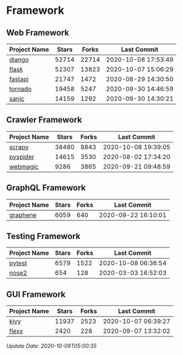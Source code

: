 # Framework

## Web Framework

| Project Name | Stars | Forks | Last Commit |
| ------------ | ----- | ----- | ----------- |
| [django](https://github.com/django/django) | 52714 | 22714 | 2020-10-08 17:53:49 |
| [flask](https://github.com/pallets/flask) | 52307 | 13823 | 2020-10-07 15:06:29 |
| [fastapi](https://github.com/tiangolo/fastapi) | 21747 | 1472 | 2020-08-29 14:30:50 |
| [tornado](https://github.com/tornadoweb/tornado) | 19458 | 5247 | 2020-09-30 14:46:59 |
| [sanic](https://github.com/huge-success/sanic) | 14159 | 1292 | 2020-09-30 14:30:21 |

## Crawler Framework

| Project Name | Stars | Forks | Last Commit |
| ------------ | ----- | ----- | ----------- |
| [scrapy](https://github.com/scrapy/scrapy) | 38480 | 8843 | 2020-10-08 19:39:05 |
| [pyspider](https://github.com/binux/pyspider) | 14615 | 3530 | 2020-08-02 17:34:20 |
| [webmagic](https://github.com/code4craft/webmagic) | 9286 | 3865 | 2020-09-21 09:48:59 |

## GraphQL Framework

| Project Name | Stars | Forks | Last Commit |
| ------------ | ----- | ----- | ----------- |
| [graphene](https://github.com/graphql-python/graphene) | 6059 | 640 | 2020-09-22 16:10:01 |

## Testing Framework

| Project Name | Stars | Forks | Last Commit |
| ------------ | ----- | ----- | ----------- |
| [pytest](https://github.com/pytest-dev/pytest) | 6579 | 1522 | 2020-10-08 06:36:54 |
| [nose2](https://github.com/nose-devs/nose2) | 654 | 128 | 2020-03-03 16:52:03 |

## GUI Framework

| Project Name | Stars | Forks | Last Commit |
| ------------ | ----- | ----- | ----------- |
| [kivy](https://github.com/kivy/kivy) | 11937 | 2523 | 2020-10-07 06:39:27 |
| [flexx](https://github.com/flexxui/flexx) | 2420 | 228 | 2020-09-07 13:32:02 |

*Update Date: 2020-10-09T05:00:35*